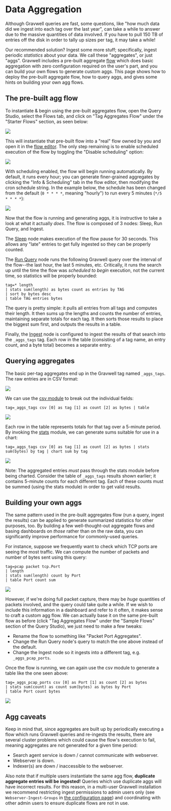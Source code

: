 # Data Aggregation

Although Gravwell queries are fast, some questions, like "how much data did we ingest into each tag over the last year", can take a while to answer due to the massive quantities of data involved. If you have to pull 150 TB of entries off the disk in order to tally up sizes per tag, it may take a while!

Our recommended solution? Ingest some more stuff; specifically, ingest periodic *statistics* about your data. We call these "aggregates", or just "aggs". Gravwell includes a pre-built aggregate [flow](#!flows/flows.md) which does basic aggregation with zero configuration required on the user's part, and you can build your own flows to generate custom aggs. This page shows how to deploy the pre-built aggregate flow, how to query aggs, and gives some hints on building your own agg flows.

## The pre-built agg flow

To instantiate & begin using the pre-built aggregates flow, open the Query Studio, select the Flows tab, and click on "Tag Aggregates Flow" under the "Starter Flows" section, as seen below:

![](tag-agg-flow.png)

This will instantiate that pre-built flow into a "real" flow owned by you and open it in the [flow editor](#!flows/editor.md). The only step remaining is to enable scheduled execution of the flow by toggling the "Disable scheduling" option:

![](disable-scheduling.png)

With scheduling enabled, the flow will begin running automatically. By default, it runs every hour; you can generate finer-grained aggregates by clicking the "Info & Scheduling" tab in the flow editor, then modifying the cron schedule string. In the example below, the schedule has been changed from the default (`0 * * * *`, meaning "hourly") to run every 5 minutes (`*/5 * * * *`):

![](agg-schedule.png)

Now that the flow is running and generating aggs, it is instructive to take a look at what it actually *does*. The flow is composed of 3 nodes: Sleep, Run Query, and Ingest.

The [Sleep](#!flows/nodes/sleep.md) node makes execution of the flow pause for 30 seconds. This allows any "late" entries to get fully ingested so they can be properly counted.

The [Run Query](#!flows/nodes/runquery.md) node runs the following Gravwell query over the interval of the flow--the last hour, the last 5 minutes, etc. Critically, it runs the search up until the time the flow was *scheduled to begin* execution, not the current time, so statistics will be properly bounded:

```
tag=* length
| stats sum(length) as bytes count as entries by TAG 
| sort by bytes desc 
| table TAG entries bytes
```

The query is pretty simple: it pulls all entries from all tags and computes their length. It then sums up the lengths and counts the number of entries, maintaining separate totals for each tag. It then sorts those results to place the biggest sum first, and outputs the results in a table.

Finally, the [Ingest](#!flows/nodes/ingest.md) node is configured to ingest the results of that search into the `_aggs_tags` tag. Each row in the table (consisting of a tag name, an entry count, and a byte total) becomes a separate entry.

## Querying aggregates

The basic per-tag aggregates end up in the Gravwell tag named `_aggs_tags`. The raw entries are in CSV format:

![](aggs-raw.png)

We can use the [csv module](#!search/csv/csv.md) to break out the individual fields:

```
tag=_aggs_tags csv [0] as tag [1] as count [2] as bytes | table
```

![](aggs-table.png)

Each row in the table represents totals for that tag over a 5-minute period. By invoking the [stats](#!search/stats/stats.md) module, we can generate sums suitable for use in a chart:

```
tag=_aggs_tags csv [0] as tag [1] as count [2] as bytes | stats sum(bytes) by tag | chart sum by tag
```

![](aggs-chart.png)

Note: The aggregated entries *must* pass through the stats module before being charted. Consider the table of `_aggs_tags` results shown earlier; it contains 5-minute counts for each different tag. Each of these counts must be summed (using the stats module) in order to get valid results.

## Building your own aggs

The same pattern used in the pre-built aggregates flow (run a query, ingest the results) can be applied to generate summarized statistics for other purposes, too. By building a few well-thought-out aggregate flows and basing dashboards on *those* rather than on the raw data, you can significantly improve performance for commonly-used queries.

For instance, suppose we frequently want to check which TCP ports are seeing the most traffic. We can compute the number of packets and number of bytes sent using this query:

```
tag=pcap packet tcp.Port 
| length 
| stats sum(length) count by Port 
| table Port count sum
```

![](port-table.png)

However, if we're doing full packet capture, there may be *huge* quantities of packets involved, and the query could take quite a while. If we wish to include this information in a dashboard and refer to it often, it makes sense to craft a custom agg flow. We can actually base it on the same pre-built flow as before (click "Tag Aggregates Flow" under the "Sample Flows" section of the Query Studio), we just need to make a few tweaks:

* Rename the flow to something like "Packet Port Aggregates".
* Change the Run Query node's query to match the one above instead of the default.
* Change the Ingest node so it ingests into a different tag, e.g. `_aggs_pcap_ports`.

Once the flow is running, we can again use the csv module to generate a table like the one seen above:

```
tag=_aggs_pcap_ports csv [0] as Port [1] as count [2] as bytes 
| stats sum(count) as count sum(bytes) as bytes by Port 
| table Port count bytes
```

![](port-agg-table.png)

## Agg caveats

Keep in mind that, since aggregates are built up by periodically executing a flow which runs Gravwell queries and re-ingests the results, there are several cluster problems which could cause the flow's execution to fail, meaning aggregates are not generated for a given time period:

* Search agent service is down / cannot communicate with webserver.
* Webserver is down.
* Indexer(s) are down / inaccessible to the webserver.

Also note that if multiple users instantiate the same agg flow, **duplicate aggregate entries will be ingested!** Queries which use duplicate aggs will have incorrect results. For this reason, in a multi-user Gravwell installation we recommend restricting ingest permissions to admin users only (see `Webserver-Ingest-Groups` in [the configuration page](#!configuration/parameters.md)) and coordinating with other admin users to ensure duplicate flows are not in use.